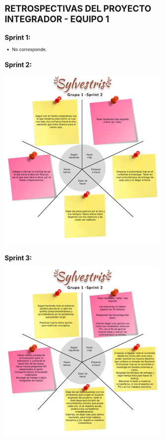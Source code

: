 # RETROSPECTIVAS DEL PROYECTO INTEGRADOR - EQUIPO 1

## Sprint 1:
- No corresponde.
## Sprint 2:
![retro 1](./images-retros/Retro-Sprint-2.jpg)
## Sprint 3:
![retro 1](./images-retros/Retro-Sprint-3.jpg)
